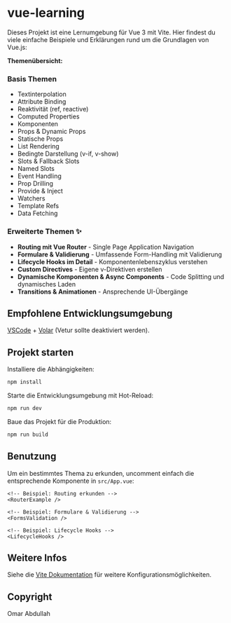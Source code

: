 
# vue-learning

Dieses Projekt ist eine Lernumgebung für Vue 3 mit Vite.
Hier findest du viele einfache Beispiele und Erklärungen rund um die Grundlagen von Vue.js:

**Themenübersicht:**

### Basis Themen
- Textinterpolation
- Attribute Binding
- Reaktivität (ref, reactive)
- Computed Properties
- Komponenten
- Props & Dynamic Props
- Statische Props
- List Rendering
- Bedingte Darstellung (v-if, v-show)
- Slots & Fallback Slots
- Named Slots
- Event Handling
- Prop Drilling
- Provide & Inject
- Watchers
- Template Refs
- Data Fetching

### Erweiterte Themen ✨
- **Routing mit Vue Router** - Single Page Application Navigation
- **Formulare & Validierung** - Umfassende Form-Handling mit Validierung
- **Lifecycle Hooks im Detail** - Komponentenlebenszyklus verstehen
- **Custom Directives** - Eigene v-Direktiven erstellen
- **Dynamische Komponenten & Async Components** - Code Splitting und dynamisches Laden
- **Transitions & Animationen** - Ansprechende UI-Übergänge

## Empfohlene Entwicklungsumgebung

[VSCode](https://code.visualstudio.com/) + [Volar](https://marketplace.visualstudio.com/items?itemName=Vue.volar) (Vetur sollte deaktiviert werden).

## Projekt starten

Installiere die Abhängigkeiten:

```sh
npm install
```

Starte die Entwicklungsumgebung mit Hot-Reload:

```sh
npm run dev
```

Baue das Projekt für die Produktion:

```sh
npm run build
```

## Benutzung

Um ein bestimmtes Thema zu erkunden, uncomment einfach die entsprechende Komponente in `src/App.vue`:

```vue
<!-- Beispiel: Routing erkunden -->
<RouterExample />

<!-- Beispiel: Formulare & Validierung -->
<FormsValidation />

<!-- Beispiel: Lifecycle Hooks -->
<LifecycleHooks />
```

## Weitere Infos

Siehe die [Vite Dokumentation](https://vite.dev/config/) für weitere Konfigurationsmöglichkeiten.

## Copyright

Omar Abdullah
